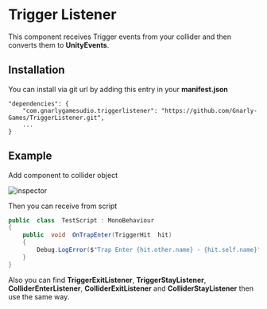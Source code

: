 
# Trigger Listener

This component receives Trigger events from your collider and then converts them to **UnityEvents**.

## Installation
You can install via git url by adding this entry in your **manifest.json**
```
"dependencies": {
	"com.gnarlygamesudio.triggerlistener": "https://github.com/Gnarly-Games/TriggerListener.git",
	...
}
```


## Example
Add component to collider object 

![inspector](https://i.ibb.co/8dnVhy0/Screenshot-2022-10-03-123215.png)

Then you can receive from script
```csharp
public  class  TestScript : MonoBehaviour
{
	public  void  OnTrapEnter(TriggerHit  hit)
	{
		Debug.LogError($"Trap Enter {hit.other.name} - {hit.self.name}");
	}
}
```

Also you can find **TriggerExitListener**, **TriggerStayListener**, **ColliderEnterListener**, **ColliderExitListener** and **ColliderStayListener** then use the same way.

